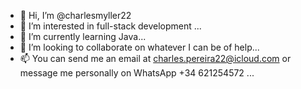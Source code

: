 - 👋 Hi, I’m @charlesmyller22
- 👀 I’m interested in full-stack development ...
- 🌱 I’m currently learning Java...
- 💞️ I’m looking to collaborate on whatever I can be of help...
- 📫 You can send me an email at charles.pereira22@icloud.com or message me personally on WhatsApp +34 621254572 ...

<!---
charlesmyller22/charlesmyller22 is a ✨ special ✨ repository because its `README.md` (this file) appears on your GitHub profile.
You can click the Preview link to take a look at your changes.
--->
